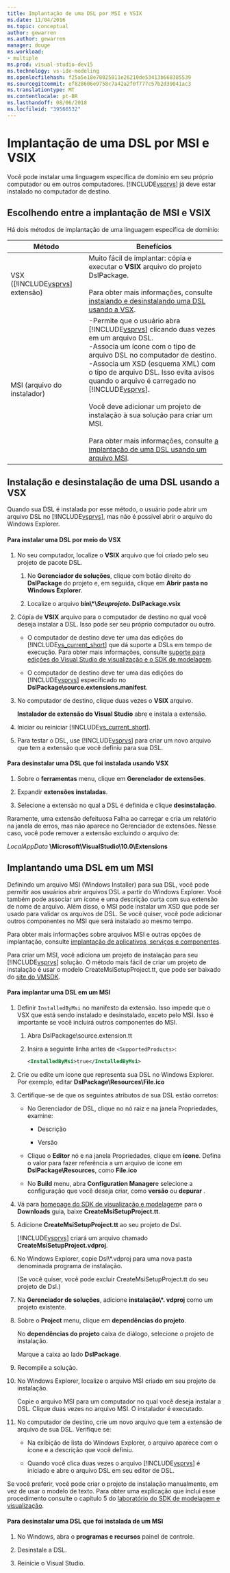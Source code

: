 ```yaml
---
title: Implantação de uma DSL por MSI e VSIX
ms.date: 11/04/2016
ms.topic: conceptual
author: gewarren
ms.author: gewarren
manager: douge
ms.workload:
- multiple
ms.prod: visual-studio-dev15
ms.technology: vs-ide-modeling
ms.openlocfilehash: f25a5e18e78025811e26210de53413b668385539
ms.sourcegitcommit: ef828606e9758c7a42a2f0f777c57b2d39041ac3
ms.translationtype: MT
ms.contentlocale: pt-BR
ms.lasthandoff: 08/06/2018
ms.locfileid: "39566532"
---
```

# <a name="msi-and-vsix-deployment-of-a-dsl"></a>Implantação de uma DSL por MSI e VSIX
Você pode instalar uma linguagem específica de domínio em seu próprio computador ou em outros computadores. [!INCLUDE[vsprvs](../code-quality/includes/vsprvs_md.md)] já deve estar instalado no computador de destino.

##  <a name="which"></a> Escolhendo entre a implantação de MSI e VSIX
 Há dois métodos de implantação de uma linguagem específica de domínio:

|Método|Benefícios|
|------------|--------------|
|VSX ([!INCLUDE[vsprvs](../code-quality/includes/vsprvs_md.md)] extensão)|Muito fácil de implantar: cópia e executar o **VSIX** arquivo do projeto DslPackage.<br /><br /> Para obter mais informações, consulte [instalando e desinstalando uma DSL usando a VSX](#Installing).|
|MSI (arquivo do instalador)|-Permite que o usuário abra [!INCLUDE[vsprvs](../code-quality/includes/vsprvs_md.md)] clicando duas vezes em um arquivo DSL.<br />-Associa um ícone com o tipo de arquivo DSL no computador de destino.<br />-Associa um XSD (esquema XML) com o tipo de arquivo DSL. Isso evita avisos quando o arquivo é carregado no [!INCLUDE[vsprvs](../code-quality/includes/vsprvs_md.md)].<br /><br /> Você deve adicionar um projeto de instalação à sua solução para criar um MSI.<br /><br /> Para obter mais informações, consulte [a implantação de uma DSL usando um arquivo MSI](#msi).|

##  <a name="Installing"></a> Instalação e desinstalação de uma DSL usando a VSX
 Quando sua DSL é instalada por esse método, o usuário pode abrir um arquivo DSL no [!INCLUDE[vsprvs](../code-quality/includes/vsprvs_md.md)], mas não é possível abrir o arquivo do Windows Explorer.

#### <a name="to-install-a-dsl-by-using-the-vsx"></a>Para instalar uma DSL por meio do VSX

1.  No seu computador, localize o **VSIX** arquivo que foi criado pelo seu projeto de pacote DSL.

    1.  No **Gerenciador de soluções**, clique com botão direito do **DslPackage** do projeto e, em seguida, clique em **Abrir pasta no Windows Explorer**.

    2.  Localize o arquivo **bin\\\*\\***Seuprojeto***. DslPackage.vsix**

2.  Cópia de **VSIX** arquivo para o computador de destino no qual você deseja instalar a DSL. Isso pode ser seu próprio computador ou outro.

    -   O computador de destino deve ter uma das edições do [!INCLUDE[vs_current_short](../code-quality/includes/vs_current_short_md.md)] que dá suporte a DSLs em tempo de execução. Para obter mais informações, consulte [suporte para edições do Visual Studio de visualização e o SDK de modelagem](../modeling/supported-visual-studio-editions-for-visualization-amp-modeling-sdk.md).

    -   O computador de destino deve ter uma das edições do [!INCLUDE[vsprvs](../code-quality/includes/vsprvs_md.md)] especificado no **DslPackage\source.extensions.manifest**.

3.  No computador de destino, clique duas vezes o **VSIX** arquivo.

     **Instalador de extensão do Visual Studio** abre e instala a extensão.

4.  Iniciar ou reiniciar [!INCLUDE[vs_current_short](../code-quality/includes/vs_current_short_md.md)].

5.  Para testar o DSL, use [!INCLUDE[vsprvs](../code-quality/includes/vsprvs_md.md)] para criar um novo arquivo que tem a extensão que você definiu para sua DSL.

#### <a name="to-uninstall-a-dsl-that-was-installed-by-using-vsx"></a>Para desinstalar uma DSL que foi instalada usando VSX

1.  Sobre o **ferramentas** menu, clique em **Gerenciador de extensões**.

2.  Expandir **extensões instaladas**.

3.  Selecione a extensão no qual a DSL é definida e clique **desinstalação**.

 Raramente, uma extensão defeituosa Falha ao carregar e cria um relatório na janela de erros, mas não aparece no Gerenciador de extensões. Nesse caso, você pode remover a extensão excluindo o arquivo de:

 *LocalAppData* **\Microsoft\VisualStudio\10.0\Extensions**

##  <a name="msi"></a> Implantando uma DSL em um MSI
 Definindo um arquivo MSI (Windows Installer) para sua DSL, você pode permitir aos usuários abrir arquivos DSL a partir do Windows Explorer. Você também pode associar um ícone e uma descrição curta com sua extensão de nome de arquivo. Além disso, o MSI pode instalar um XSD que pode ser usado para validar os arquivos de DSL. Se você quiser, você pode adicionar outros componentes no MSI que será instalado ao mesmo tempo.

 Para obter mais informações sobre arquivos MSI e outras opções de implantação, consulte [implantação de aplicativos, serviços e componentes](../deployment/deploying-applications-services-and-components.md).

 Para criar um MSI, você adiciona um projeto de instalação para seu [!INCLUDE[vsprvs](../code-quality/includes/vsprvs_md.md)] solução. O método mais fácil de criar um projeto de instalação é usar o modelo CreateMsiSetupProject.tt, que pode ser baixado do [site do VMSDK](http://go.microsoft.com/fwlink/?LinkID=186128).

#### <a name="to-deploy-a-dsl-in-an-msi"></a>Para implantar uma DSL em um MSI

1.  Definir `InstalledByMsi` no manifesto da extensão. Isso impede que o VSX que está sendo instalado e desinstalado, exceto pelo MSI. Isso é importante se você incluirá outros componentes do MSI.

    1.  Abra DslPackage\source.extension.tt

    2.  Insira a seguinte linha antes de `<SupportedProducts>`:

        ```xml
        <InstalledByMsi>true</InstalledByMsi>
        ```

2.  Crie ou edite um ícone que representa sua DSL no Windows Explorer. Por exemplo, editar **DslPackage\Resources\File.ico**

3.  Certifique-se de que os seguintes atributos de sua DSL estão corretos:

    -   No Gerenciador de DSL, clique no nó raiz e na janela Propriedades, examine:

        -   Descrição

        -   Versão

    -   Clique o **Editor** nó e na janela Propriedades, clique em **ícone**. Defina o valor para fazer referência a um arquivo de ícone em **DslPackage\Resources**, como **File.ico**

    -   No **Build** menu, abra **Configuration Manager**e selecione a configuração que você deseja criar, como **versão** ou **depurar** .

4.  Vá para [homepage do SDK de visualização e modelagem](http://go.microsoft.com/fwlink/?LinkID=186128)e para o **Downloads** guia, baixe **CreateMsiSetupProject.tt**.

5.  Adicione **CreateMsiSetupProject.tt** ao seu projeto de Dsl.

     [!INCLUDE[vsprvs](../code-quality/includes/vsprvs_md.md)] criará um arquivo chamado **CreateMsiSetupProject.vdproj**.

6.  No Windows Explorer, copie Dsl\\\*.vdproj para uma nova pasta denominada programa de instalação.

     (Se você quiser, você pode excluir CreateMsiSetupProject.tt do seu projeto de Dsl.)

7.  Na **Gerenciador de soluções**, adicione **instalação\\\*. vdproj** como um projeto existente.

8.  Sobre o **Project** menu, clique em **dependências do projeto**.

     No **dependências do projeto** caixa de diálogo, selecione o projeto de instalação.

     Marque a caixa ao lado **DslPackage**.

9. Recompile a solução.

10. No Windows Explorer, localize o arquivo MSI criado em seu projeto de instalação.

     Copie o arquivo MSI para um computador no qual você deseja instalar a DSL. Clique duas vezes no arquivo MSI. O instalador é executado.

11. No computador de destino, crie um novo arquivo que tem a extensão de arquivo de sua DSL. Verifique se:

    -   Na exibição de lista do Windows Explorer, o arquivo aparece com o ícone e a descrição que você definiu.

    -   Quando você clica duas vezes o arquivo [!INCLUDE[vsprvs](../code-quality/includes/vsprvs_md.md)] é iniciado e abre o arquivo DSL em seu editor de DSL.

 Se você preferir, você pode criar o projeto de instalação manualmente, em vez de usar o modelo de texto. Para obter uma explicação que inclui esse procedimento consulte o capítulo 5 do [laboratório do SDK de modelagem e visualização](http://go.microsoft.com/fwlink/?LinkId=208878).

#### <a name="to-uninstall-a-dsl-that-was-installed-from-an-msi"></a>Para desinstalar uma DSL que foi instalada de um MSI

1.  No Windows, abra o **programas e recursos** painel de controle.

2.  Desinstale a DSL.

3.  Reinicie o Visual Studio.